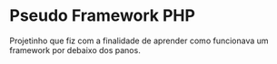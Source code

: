 # Pseudo Framework PHP

Projetinho que fiz com a finalidade de aprender como funcionava um framework por debaixo dos panos.
